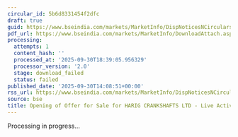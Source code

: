 ```yaml
---
circular_id: 5b6d8331454f2dfc
draft: true
guid: https://www.bseindia.com/markets/MarketInfo/DispNoticesNCirculars.aspx?Noticeid={D5AD43FB-4D3B-4AC4-955C-1701C523F536}&noticeno=20250930-78&dt=09/30/2025&icount=78&totcount=114&flag=0
pdf_url: https://www.bseindia.com/markets/MarketInfo/DownloadAttach.aspx?id=20250930-78&attachedId=
processing:
  attempts: 1
  content_hash: ''
  processed_at: '2025-09-30T18:39:05.956329'
  processor_version: '2.0'
  stage: download_failed
  status: failed
published_date: '2025-09-30T14:08:51+00:00'
rss_url: https://www.bseindia.com/markets/MarketInfo/DispNoticesNCirculars.aspx?Noticeid={D5AD43FB-4D3B-4AC4-955C-1701C523F536}&noticeno=20250930-78&dt=09/30/2025&icount=78&totcount=114&flag=0
source: bse
title: Opening of Offer for Sale for HARIG CRANKSHAFTS LTD - Live Activities Schedule
---
```


Processing in progress...